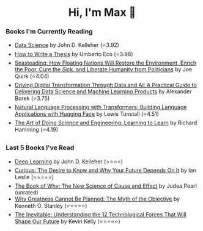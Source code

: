 <h1 align="center">Hi, I'm Max 👋</h1>

<!-- <p align="center">
  <a href="https://discordapp.com/channels/@me/USERID/694118037036466187">
    <img alt="Discord" title="Discord" height="48" width="48" src="assets/discordIcon.svg">
  </a>
</p>-->

### Books I'm Currently Reading

<!-- GOODREADS-LIST:START -->
- [Data Science](https://www.goodreads.com/review/show/4363459731?utm_medium=api&utm_source=rss) by John D. Kelleher (⭐️3.92)
- [How to Write a Thesis](https://www.goodreads.com/review/show/5074853213?utm_medium=api&utm_source=rss) by Umberto Eco (⭐️3.98)
- [Seasteading: How Floating Nations Will Restore the Environment, Enrich the Poor, Cure the Sick, and Liberate Humanity from Politicians](https://www.goodreads.com/review/show/4260969974?utm_medium=api&utm_source=rss) by Joe Quirk (⭐️4.04)
- [Driving Digital Transformation Through Data and AI: A Practical Guide to Delivering Data Science and Machine Learning Products](https://www.goodreads.com/review/show/4962175150?utm_medium=api&utm_source=rss) by Alexander Borek (⭐️3.75)
- [Natural Language Processing with Transformers: Building Language Applications with Hugging Face](https://www.goodreads.com/review/show/4972039596?utm_medium=api&utm_source=rss) by Lewis Tunstall (⭐️4.51)
- [The Art of Doing Science and Engineering: Learning to Learn](https://www.goodreads.com/review/show/4520659825?utm_medium=api&utm_source=rss) by Richard Hamming (⭐️4.19)
<!-- GOODREADS-LIST:END -->
### Last 5 Books I've Read

<!-- GOODREADS-READ-LIST:START -->
- [Deep Learning](https://www.goodreads.com/review/show/4363459816?utm_medium=api&utm_source=rss) by John D. Kelleher (⭐⭐⭐⭐)
- [Curious: The Desire to Know and Why Your Future Depends On It](https://www.goodreads.com/review/show/5078585141?utm_medium=api&utm_source=rss) by Ian Leslie (⭐⭐⭐⭐⭐)
- [The Book of Why: The New Science of Cause and Effect](https://www.goodreads.com/review/show/5094009601?utm_medium=api&utm_source=rss) by Judea Pearl (unrated)
- [Why Greatness Cannot Be Planned: The Myth of the Objective](https://www.goodreads.com/review/show/4807331884?utm_medium=api&utm_source=rss) by Kenneth O. Stanley (⭐⭐⭐⭐⭐)
- [The Inevitable: Understanding the 12 Technological Forces That Will Shape Our Future](https://www.goodreads.com/review/show/5030315784?utm_medium=api&utm_source=rss) by Kevin Kelly (⭐⭐⭐⭐⭐)
<!-- GOODREADS-READ-LIST:END -->
